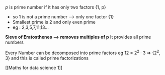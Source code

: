 
$p$ is prime number if it has only two factors {1, p}
- so 1 is not a prime number --> only one factor {1}
- Smallest prime is 2 and only even prime
- eg : 2,3,5,7,11,13...

**Sieve of Eratosthenes --> removes multiples of p**
It provides all prime numbers 

Every Number can be decomposed into prime factors
eg  12 = $2^2 \cdot 3$ => {$2^2 , 3$} and this is called prime factorizations

[[Maths for data science 1]]
